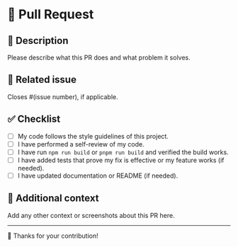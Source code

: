 # 🚀 Pull Request

## 📄 Description

Please describe what this PR does and what problem it solves.

## 🔗 Related issue

Closes #(issue number), if applicable.

## ✅ Checklist

- [ ] My code follows the style guidelines of this project.
- [ ] I have performed a self-review of my code.
- [ ] I have run `npm run build` or `pnpm run build` and verified the build works.
- [ ] I have added tests that prove my fix is effective or my feature works (if needed).
- [ ] I have updated documentation or README (if needed).

## 💬 Additional context

Add any other context or screenshots about this PR here.

---

🙏 Thanks for your contribution!
